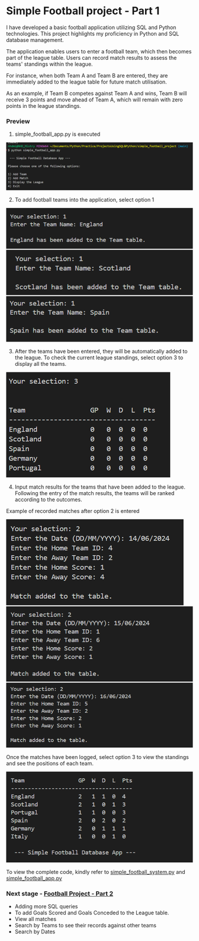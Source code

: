 # Simple Football project - Part 1
I have developed a basic football application utilizing SQL and Python technologies. This project highlights my proficiency in Python and SQL database management.

The application enables users to enter a football team, which then becomes part of the league table. Users can record match results to assess the teams' standings within the league.

For instance, when both Team A and Team B are entered, they are immediately added to the league table for future match utilisation.

As an example, if Team B competes against Team A and wins, Team B will receive 3 points and move ahead of Team A, which will remain with zero points in the league standings.

### Preview

1. simple_football_app.py is executed

![](images/sf_menu.png)

2. To add football teams into the application, select option 1

![](images/sf_teams-added1.png) ![](images/sf_teams-added2.png) ![](images/sf_teams-added3.png)

3. After the teams have been entered, they will be automatically added to the league. To check the current league standings, select option 3 to display all the teams.

![](images/sf_blanktable.png)

4. Input match results for the teams that have been added to the league. Following the entry of the match results, the teams will be ranked according to the outcomes.

Example of recorded matches after option 2 is entered

![](images/sf_m1.png) ![](images/sf_m2.png) ![](images/sf_m3.png) 

Once the matches have been logged, select option 3 to view the standings and see the positions of each team.

![](images/sf_after_m_r_ent.png)

To view the complete code, kindly refer to [simple_football_system.py](simple_football_system.py) and [simple_football_app.py](simple_football_app.py)

### Next stage - [Football Project - Part 2](https://github.com/n1k35h/football_project/tree/main/football_project_part2_using-python_-_sql)
- Adding more SQL queries
- To add Goals Scored and Goals Conceded to the League table.
- View all matches
- Search by Teams to see their records against other teams 
- Search by Dates 

